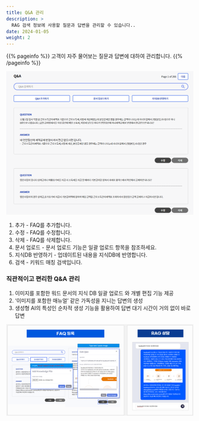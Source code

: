 ```yaml
---
title: Q&A 관리
description: >
  RAG 검색 정보에 사용할 질문과 답변을 관리할 수 있습니다..
date: 2024-01-05
weight: 2
---
```


{{% pageinfo %}}
고객이 자주 물어보는 질문과 답변에 대하여 관리합니다.
{{% /pageinfo %}}

![QA 관리 화면](image.png)

1. 추가 - FAQ를 추가합니다. 
2. 수정 - FAQ를 수정합니다.
3. 삭제 - FAQ를 삭제합니다.
4. 문서 업로드 - 문서 업로드 기능은 일괄 업로드 항목을 참조하세요.
5. 지식DB 반영하기 - 업데이트된 내용을 지식DB에 반영합니다. 
6. 검색 - 키워드 매칭 검색입니다.

### 직관적이고 편리한 Q&A 관리

1. 이미지를 포함한 워드 문서의 지식 DB 일괄 업로드 와 개별 편집 기능 제공
2. ‘이미지를 포함한 매뉴얼’ 같은 가독성을 지니는 답변의 생성
3. 생성형 AI의 특성인 순차적 생성 기능을 활용하여  답변 대기 시간이 거의 없이 바로 답변

![FAQ 관리](image-2.png)
